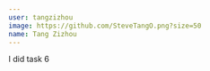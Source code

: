 ```yaml
---
user: tangzizhou
image: https://github.com/SteveTangO.png?size=50
name: Tang Zizhou
---
```

I did task 6
